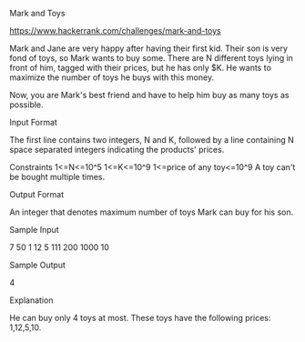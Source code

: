 Mark and Toys

https://www.hackerrank.com/challenges/mark-and-toys

Mark and Jane are very happy after having their first kid. Their son is very fond of toys, 
so Mark wants to buy some. There are N different toys lying in front of him, tagged with their 
prices, but he has only $K. He wants to maximize the number of toys he buys with this money.

Now, you are Mark's best friend and have to help him buy as many toys as possible.

Input Format

The first line contains two integers, N and K, followed by a line containing N space separated integers 
indicating the products' prices.

Constraints
1<=N<=10^5
1<=K<=10^9
1<=price of any toy<=10^9
A toy can't be bought multiple times.

Output Format

An integer that denotes maximum number of toys Mark can buy for his son.

Sample Input

7 50
1 12 5 111 200 1000 10

Sample Output

4

Explanation

He can buy only 4 toys at most. These toys have the following prices: 1,12,5,10.
